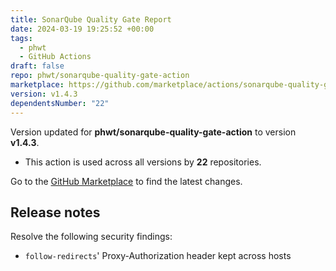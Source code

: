 ```yaml
---
title: SonarQube Quality Gate Report
date: 2024-03-19 19:25:52 +00:00
tags:
  - phwt
  - GitHub Actions
draft: false
repo: phwt/sonarqube-quality-gate-action
marketplace: https://github.com/marketplace/actions/sonarqube-quality-gate-report
version: v1.4.3
dependentsNumber: "22"
---
```



Version updated for **phwt/sonarqube-quality-gate-action** to version **v1.4.3**.
- This action is used across all versions by **22** repositories.

Go to the [GitHub Marketplace](https://github.com/marketplace/actions/sonarqube-quality-gate-report) to find the latest changes.

## Release notes

Resolve the following security findings:
- `follow-redirects`' Proxy-Authorization header kept across hosts
